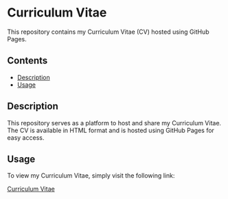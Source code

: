 # Curriculum Vitae

This repository contains my Curriculum Vitae (CV) hosted using GitHub Pages.

## Contents

- [Description](#description)
- [Usage](#usage)

## Description

This repository serves as a platform to host and share my Curriculum Vitae. The CV is available in HTML format and is hosted using GitHub Pages for easy access.

## Usage

To view my Curriculum Vitae, simply visit the following link:

[Curriculum Vitae](https://deinigu.github.io/curriculum-vitae/)
